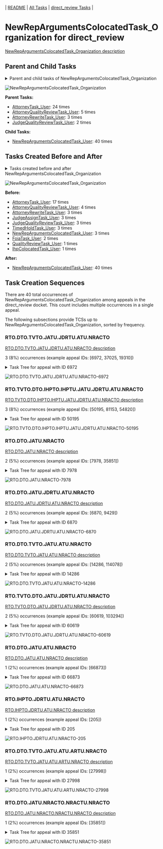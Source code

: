 <!-- DO NOT EDIT THIS FILE.  This file is autogenerated. -->
| [README](../README.md) | [All Tasks](../alltasks.md) | [direct_review Tasks](tasklist.md) |

# NewRepArgumentsColocatedTask_Organization for direct_review

[NewRepArgumentsColocatedTask_Organization description](../descr/NewRepArgumentsColocatedTask_Organization.md)

## Parent and Child Tasks

<details><summary markdown='span'>Parent and child tasks of NewRepArgumentsColocatedTask_Organization
</summary>

```
digraph G {
rankdir=LR;
node [shape=box]
"NewRepArgumentsColocatedTask_Organization" -> "NewRepArgumentsColocatedTask_User" [label=40]
"AttorneyTask_User" -> "NewRepArgumentsColocatedTask_Organization" [label=24]
"AttorneyQualityReviewTask_User" -> "NewRepArgumentsColocatedTask_Organization" [label=5]
"AttorneyRewriteTask_User" -> "NewRepArgumentsColocatedTask_Organization" [label=3]
"JudgeQualityReviewTask_User" -> "NewRepArgumentsColocatedTask_Organization" [label=2]
}
```
</details>

![NewRepArgumentsColocatedTask_Organization](dot/NewRepArgumentsColocatedTask_Organization-parentchild.dot.png)

**Parent Tasks:**

   * [AttorneyTask_User](AttorneyTask_User.md): 24 times
   * [AttorneyQualityReviewTask_User](AttorneyQualityReviewTask_User.md): 5 times
   * [AttorneyRewriteTask_User](AttorneyRewriteTask_User.md): 3 times
   * [JudgeQualityReviewTask_User](JudgeQualityReviewTask_User.md): 2 times

**Child Tasks:**

   * [NewRepArgumentsColocatedTask_User](NewRepArgumentsColocatedTask_User.md): 40 times

## Tasks Created Before and After

<details><summary markdown='span'>Tasks created before and after NewRepArgumentsColocatedTask_Organization</summary>

```
digraph G {
rankdir=LR;

"NewRepArgumentsColocatedTask_Organization" -> "NewRepArgumentsColocatedTask_User" [label=40]
"AttorneyTask_User" -> "NewRepArgumentsColocatedTask_Organization" [label=17]
"AttorneyQualityReviewTask_User" -> "NewRepArgumentsColocatedTask_Organization" [label=4]
"TimedHoldTask_User" -> "NewRepArgumentsColocatedTask_Organization" [label=3]
"NewRepArgumentsColocatedTask_User" -> "NewRepArgumentsColocatedTask_Organization" [label=3]
"JudgeQualityReviewTask_User" -> "NewRepArgumentsColocatedTask_Organization" [label=3]
"JudgeAssignTask_User" -> "NewRepArgumentsColocatedTask_Organization" [label=3]
"AttorneyRewriteTask_User" -> "NewRepArgumentsColocatedTask_Organization" [label=3]
"FoiaTask_User" -> "NewRepArgumentsColocatedTask_Organization" [label=2]
"QualityReviewTask_User" -> "NewRepArgumentsColocatedTask_Organization" [label=1]
"IhpColocatedTask_User" -> "NewRepArgumentsColocatedTask_Organization" [label=1]
}
```
</details>

![NewRepArgumentsColocatedTask_Organization](dot/NewRepArgumentsColocatedTask_Organization.dot.png)

**Before:**

   * [AttorneyTask_User](AttorneyTask_User.md): 17 times
   * [AttorneyQualityReviewTask_User](AttorneyQualityReviewTask_User.md): 4 times
   * [AttorneyRewriteTask_User](AttorneyRewriteTask_User.md): 3 times
   * [JudgeAssignTask_User](JudgeAssignTask_User.md): 3 times
   * [JudgeQualityReviewTask_User](JudgeQualityReviewTask_User.md): 3 times
   * [TimedHoldTask_User](TimedHoldTask_User.md): 3 times
   * [NewRepArgumentsColocatedTask_User](NewRepArgumentsColocatedTask_User.md): 3 times
   * [FoiaTask_User](FoiaTask_User.md): 2 times
   * [QualityReviewTask_User](QualityReviewTask_User.md): 1 times
   * [IhpColocatedTask_User](IhpColocatedTask_User.md): 1 times

**After:**

   * [NewRepArgumentsColocatedTask_User](NewRepArgumentsColocatedTask_User.md): 40 times

## Task Creation Sequences

There are 40 total occurrences of NewRepArgumentsColocatedTask_Organization among appeals in the direct_review docket.  This count includes multiple occurrences in a single appeal.

The following subsections provide TCSs up to NewRepArgumentsColocatedTask_Organization, sorted by frequency.

### RTO.DTO.TVTO.JATU.JDRTU.ATU.NRACTO

[RTO.DTO.TVTO.JATU.JDRTU.ATU.NRACTO description](../descr/RTO.DTO.TVTO.JATU.JDRTU.ATU.NRACTO.md)

3 (8%) occurrences (example appeal IDs: [6972, 37025, 19310])

<details><summary markdown='span'>Task Tree for appeal with ID 6972</summary>

```
@startuml
skinparam {
  ObjectBorderColor #555
  ObjectBorderThickness 0
  ObjectFontStyle bold
  ObjectFontSize 14
  ObjectAttributeFontColor #333
  ObjectAttributeFontSize 12
}
  object 0.RootTask #8dd3c7 {
Organization
}
  object 1.DistributionTask #ffffb3 {
Organization
}
  object 2.TrackVeteranTask #bebada {
Organization
}
  object 3.JudgeAssignTask #ccebc5 {
User
}
  object 4.JudgeDecisionReviewTask #d9d9d9 {
User
}
  object 5.AttorneyTask #bc80bd {
User
}
  object 6.NewRepArgumentsColocatedTask #ffed6f {
Organization  <back:white>    </back>
}
  object 7.NewRepArgumentsColocatedTask #ffed6f {
User
}
  object 8.TimedHoldTask #fccde5 {
User
}
  object 9.NewRepArgumentsColocatedTask #ffed6f {
Organization  <back:white>    </back>
}
  object 10.NewRepArgumentsColocatedTask #ffed6f {
User
}
  object 11.TimedHoldTask #fccde5 {
User
}
  object 12.BvaDispatchTask #b3de69 {
Organization
}
  object 13.BvaDispatchTask #b3de69 {
User
}
0.RootTask -- 1.DistributionTask
0.RootTask -- 2.TrackVeteranTask
0.RootTask -- 3.JudgeAssignTask
0.RootTask -- 4.JudgeDecisionReviewTask
4.JudgeDecisionReviewTask -- 5.AttorneyTask
5.AttorneyTask -- 6.NewRepArgumentsColocatedTask
6.NewRepArgumentsColocatedTask -- 7.NewRepArgumentsColocatedTask
7.NewRepArgumentsColocatedTask -- 8.TimedHoldTask
5.AttorneyTask -- 9.NewRepArgumentsColocatedTask
9.NewRepArgumentsColocatedTask -- 10.NewRepArgumentsColocatedTask
10.NewRepArgumentsColocatedTask -- 11.TimedHoldTask
0.RootTask -- 12.BvaDispatchTask
12.BvaDispatchTask -- 13.BvaDispatchTask
@enduml
```
</details>

![RTO.DTO.TVTO.JATU.JDRTU.ATU.NRACTO-6972](uml/RTO.DTO.TVTO.JATU.JDRTU.ATU.NRACTO-6972.png)

### RTO.TVTO.DTO.IHPTO.IHPTU.JATU.JDRTU.ATU.NRACTO

[RTO.TVTO.DTO.IHPTO.IHPTU.JATU.JDRTU.ATU.NRACTO description](../descr/RTO.TVTO.DTO.IHPTO.IHPTU.JATU.JDRTU.ATU.NRACTO.md)

3 (8%) occurrences (example appeal IDs: [50195, 81153, 54820])

<details><summary markdown='span'>Task Tree for appeal with ID 50195</summary>

```
@startuml
skinparam {
  ObjectBorderColor #555
  ObjectBorderThickness 0
  ObjectFontStyle bold
  ObjectFontSize 14
  ObjectAttributeFontColor #333
  ObjectAttributeFontSize 12
}
  object 0.RootTask #8dd3c7 {
Organization
}
  object 1.TrackVeteranTask #bebada {
Organization
}
  object 2.DistributionTask #ffffb3 {
Organization
}
  object 3.InformalHearingPresentationTask #fdb462 {
Organization
}
  object 4.InformalHearingPresentationTask #fdb462 {
User
}
  object 5.JudgeAssignTask #ccebc5 {
User
}
  object 6.JudgeDecisionReviewTask #d9d9d9 {
User
}
  object 7.AttorneyTask #bc80bd {
User
}
  object 8.NewRepArgumentsColocatedTask #ffed6f {
Organization  <back:white>    </back>
}
  object 9.NewRepArgumentsColocatedTask #ffed6f {
User
}
  object 10.TimedHoldTask #fccde5 {
User
}
  object 11.BvaDispatchTask #b3de69 {
Organization
}
  object 12.BvaDispatchTask #b3de69 {
User
}
0.RootTask -- 1.TrackVeteranTask
0.RootTask -- 2.DistributionTask
2.DistributionTask -- 3.InformalHearingPresentationTask
3.InformalHearingPresentationTask -- 4.InformalHearingPresentationTask
0.RootTask -- 5.JudgeAssignTask
0.RootTask -- 6.JudgeDecisionReviewTask
6.JudgeDecisionReviewTask -- 7.AttorneyTask
7.AttorneyTask -- 8.NewRepArgumentsColocatedTask
8.NewRepArgumentsColocatedTask -- 9.NewRepArgumentsColocatedTask
9.NewRepArgumentsColocatedTask -- 10.TimedHoldTask
0.RootTask -- 11.BvaDispatchTask
11.BvaDispatchTask -- 12.BvaDispatchTask
@enduml
```
</details>

![RTO.TVTO.DTO.IHPTO.IHPTU.JATU.JDRTU.ATU.NRACTO-50195](uml/RTO.TVTO.DTO.IHPTO.IHPTU.JATU.JDRTU.ATU.NRACTO-50195.png)

### RTO.DTO.JATU.NRACTO

[RTO.DTO.JATU.NRACTO description](../descr/RTO.DTO.JATU.NRACTO.md)

2 (5%) occurrences (example appeal IDs: [7978, 35851])

<details><summary markdown='span'>Task Tree for appeal with ID 7978</summary>

```
@startuml
skinparam {
  ObjectBorderColor #555
  ObjectBorderThickness 0
  ObjectFontStyle bold
  ObjectFontSize 14
  ObjectAttributeFontColor #333
  ObjectAttributeFontSize 12
}
  object 0.RootTask #8dd3c7 {
Organization
}
  object 1.DistributionTask #ffffb3 {
Organization
}
  object 2.JudgeAssignTask #ccebc5 {
User
}
  object 3.JudgeDecisionReviewTask #d9d9d9 {
User
}
  object 4.AttorneyTask #bc80bd {
User
}
  object 5.NewRepArgumentsColocatedTask #ffed6f {
Organization  <back:white>    </back>
}
  object 6.NewRepArgumentsColocatedTask #ffed6f {
User
}
  object 7.PrivacyActTask #ccebc5 {
Organization
}
  object 8.PrivacyActTask #ccebc5 {
User
}
  object 9.ExtensionColocatedTask #ffed6f {
Organization
}
  object 10.ExtensionColocatedTask #ffed6f {
User
}
  object 11.JudgeAssignTask #ccebc5 {
User
}
  object 12.JudgeAssignTask #ccebc5 {
User
}
  object 13.JudgeAssignTask #ccebc5 {
User
}
  object 14.JudgeDecisionReviewTask #d9d9d9 {
User
}
  object 15.AttorneyTask #bc80bd {
User
}
  object 16.BvaDispatchTask #b3de69 {
Organization
}
  object 17.BvaDispatchTask #b3de69 {
User
}
0.RootTask -- 1.DistributionTask
0.RootTask -- 2.JudgeAssignTask
0.RootTask -- 3.JudgeDecisionReviewTask
3.JudgeDecisionReviewTask -- 4.AttorneyTask
4.AttorneyTask -- 5.NewRepArgumentsColocatedTask
5.NewRepArgumentsColocatedTask -- 6.NewRepArgumentsColocatedTask
6.NewRepArgumentsColocatedTask -- 7.PrivacyActTask
7.PrivacyActTask -- 8.PrivacyActTask
4.AttorneyTask -- 9.ExtensionColocatedTask
9.ExtensionColocatedTask -- 10.ExtensionColocatedTask
0.RootTask -- 11.JudgeAssignTask
0.RootTask -- 12.JudgeAssignTask
0.RootTask -- 13.JudgeAssignTask
0.RootTask -- 14.JudgeDecisionReviewTask
14.JudgeDecisionReviewTask -- 15.AttorneyTask
0.RootTask -- 16.BvaDispatchTask
16.BvaDispatchTask -- 17.BvaDispatchTask
@enduml
```
</details>

![RTO.DTO.JATU.NRACTO-7978](uml/RTO.DTO.JATU.NRACTO-7978.png)

### RTO.DTO.JATU.JDRTU.ATU.NRACTO

[RTO.DTO.JATU.JDRTU.ATU.NRACTO description](../descr/RTO.DTO.JATU.JDRTU.ATU.NRACTO.md)

2 (5%) occurrences (example appeal IDs: [6870, 9429])

<details><summary markdown='span'>Task Tree for appeal with ID 6870</summary>

```
@startuml
skinparam {
  ObjectBorderColor #555
  ObjectBorderThickness 0
  ObjectFontStyle bold
  ObjectFontSize 14
  ObjectAttributeFontColor #333
  ObjectAttributeFontSize 12
}
  object 0.RootTask #8dd3c7 {
Organization
}
  object 1.TrackVeteranTask #bebada {
Organization
}
  object 2.DistributionTask #ffffb3 {
Organization
}
  object 3.TrackVeteranTask #bebada {
Organization
}
  object 4.JudgeAssignTask #ccebc5 {
User
}
  object 5.JudgeDecisionReviewTask #d9d9d9 {
User
}
  object 6.AttorneyTask #bc80bd {
User
}
  object 7.NewRepArgumentsColocatedTask #ffed6f {
Organization  <back:white>    </back>
}
  object 8.NewRepArgumentsColocatedTask #ffed6f {
User
}
  object 9.NewRepArgumentsColocatedTask #ffed6f {
User
}
  object 10.TimedHoldTask #fccde5 {
User
}
  object 11.TrackVeteranTask #bebada {
Organization
}
  object 12.FoiaColocatedTask #fccde5 {
Organization
}
  object 13.FoiaTask #fb8072 {
Organization
}
  object 14.FoiaTask #fb8072 {
User
}
  object 15.TrackVeteranTask #bebada {
Organization
}
  object 16.TrackVeteranTask #bebada {
Organization
}
0.RootTask -- 1.TrackVeteranTask
0.RootTask -- 2.DistributionTask
0.RootTask -- 3.TrackVeteranTask
0.RootTask -- 4.JudgeAssignTask
0.RootTask -- 5.JudgeDecisionReviewTask
5.JudgeDecisionReviewTask -- 6.AttorneyTask
6.AttorneyTask -- 7.NewRepArgumentsColocatedTask
7.NewRepArgumentsColocatedTask -- 8.NewRepArgumentsColocatedTask
7.NewRepArgumentsColocatedTask -- 9.NewRepArgumentsColocatedTask
9.NewRepArgumentsColocatedTask -- 10.TimedHoldTask
0.RootTask -- 11.TrackVeteranTask
6.AttorneyTask -- 12.FoiaColocatedTask
12.FoiaColocatedTask -- 13.FoiaTask
13.FoiaTask -- 14.FoiaTask
0.RootTask -- 15.TrackVeteranTask
0.RootTask -- 16.TrackVeteranTask
@enduml
```
</details>

![RTO.DTO.JATU.JDRTU.ATU.NRACTO-6870](uml/RTO.DTO.JATU.JDRTU.ATU.NRACTO-6870.png)

### RTO.DTO.TVTO.JATU.ATU.NRACTO

[RTO.DTO.TVTO.JATU.ATU.NRACTO description](../descr/RTO.DTO.TVTO.JATU.ATU.NRACTO.md)

2 (5%) occurrences (example appeal IDs: [14286, 114078])

<details><summary markdown='span'>Task Tree for appeal with ID 14286</summary>

```
@startuml
skinparam {
  ObjectBorderColor #555
  ObjectBorderThickness 0
  ObjectFontStyle bold
  ObjectFontSize 14
  ObjectAttributeFontColor #333
  ObjectAttributeFontSize 12
}
  object 0.RootTask #8dd3c7 {
Organization
}
  object 1.TrackVeteranTask #bebada {
Organization
}
  object 2.DistributionTask #ffffb3 {
Organization
}
  object 3.InformalHearingPresentationTask #fdb462 {
Organization
}
  object 4.TrackVeteranTask #bebada {
Organization
}
  object 5.JudgeAssignTask #ccebc5 {
User
}
  object 6.JudgeDecisionReviewTask #d9d9d9 {
User
}
  object 7.AttorneyTask #bc80bd {
User
}
  object 8.NewRepArgumentsColocatedTask #ffed6f {
Organization  <back:white>    </back>
}
  object 9.NewRepArgumentsColocatedTask #ffed6f {
User
}
  object 10.TimedHoldTask #fccde5 {
User
}
  object 11.JudgeDecisionReviewTask #d9d9d9 {
User
}
  object 12.JudgeDecisionReviewTask #d9d9d9 {
User
}
  object 13.BvaDispatchTask #b3de69 {
Organization
}
  object 14.BvaDispatchTask #b3de69 {
User
}
0.RootTask -- 1.TrackVeteranTask
0.RootTask -- 2.DistributionTask
2.DistributionTask -- 3.InformalHearingPresentationTask
0.RootTask -- 4.TrackVeteranTask
0.RootTask -- 5.JudgeAssignTask
0.RootTask -- 6.JudgeDecisionReviewTask
12.JudgeDecisionReviewTask -- 7.AttorneyTask
7.AttorneyTask -- 8.NewRepArgumentsColocatedTask
8.NewRepArgumentsColocatedTask -- 9.NewRepArgumentsColocatedTask
9.NewRepArgumentsColocatedTask -- 10.TimedHoldTask
0.RootTask -- 11.JudgeDecisionReviewTask
0.RootTask -- 12.JudgeDecisionReviewTask
0.RootTask -- 13.BvaDispatchTask
13.BvaDispatchTask -- 14.BvaDispatchTask
@enduml
```
</details>

![RTO.DTO.TVTO.JATU.ATU.NRACTO-14286](uml/RTO.DTO.TVTO.JATU.ATU.NRACTO-14286.png)

### RTO.TVTO.DTO.JATU.JDRTU.ATU.NRACTO

[RTO.TVTO.DTO.JATU.JDRTU.ATU.NRACTO description](../descr/RTO.TVTO.DTO.JATU.JDRTU.ATU.NRACTO.md)

2 (5%) occurrences (example appeal IDs: [60619, 103294])

<details><summary markdown='span'>Task Tree for appeal with ID 60619</summary>

```
@startuml
skinparam {
  ObjectBorderColor #555
  ObjectBorderThickness 0
  ObjectFontStyle bold
  ObjectFontSize 14
  ObjectAttributeFontColor #333
  ObjectAttributeFontSize 12
}
  object 0.RootTask #8dd3c7 {
Organization
}
  object 1.TrackVeteranTask #bebada {
Organization
}
  object 2.DistributionTask #ffffb3 {
Organization
}
  object 3.JudgeAssignTask #ccebc5 {
User
}
  object 4.JudgeDecisionReviewTask #d9d9d9 {
User
}
  object 5.AttorneyTask #bc80bd {
User
}
  object 6.NewRepArgumentsColocatedTask #ffed6f {
Organization  <back:white>    </back>
}
  object 7.NewRepArgumentsColocatedTask #ffed6f {
User
}
  object 8.TimedHoldTask #fccde5 {
User
}
  object 9.BvaDispatchTask #b3de69 {
Organization
}
  object 10.BvaDispatchTask #b3de69 {
User
}
0.RootTask -- 1.TrackVeteranTask
0.RootTask -- 2.DistributionTask
0.RootTask -- 3.JudgeAssignTask
0.RootTask -- 4.JudgeDecisionReviewTask
4.JudgeDecisionReviewTask -- 5.AttorneyTask
5.AttorneyTask -- 6.NewRepArgumentsColocatedTask
6.NewRepArgumentsColocatedTask -- 7.NewRepArgumentsColocatedTask
7.NewRepArgumentsColocatedTask -- 8.TimedHoldTask
0.RootTask -- 9.BvaDispatchTask
9.BvaDispatchTask -- 10.BvaDispatchTask
@enduml
```
</details>

![RTO.TVTO.DTO.JATU.JDRTU.ATU.NRACTO-60619](uml/RTO.TVTO.DTO.JATU.JDRTU.ATU.NRACTO-60619.png)

### RTO.DTO.JATU.ATU.NRACTO

[RTO.DTO.JATU.ATU.NRACTO description](../descr/RTO.DTO.JATU.ATU.NRACTO.md)

1 (2%) occurrences (example appeal IDs: [66873])

<details><summary markdown='span'>Task Tree for appeal with ID 66873</summary>

```
@startuml
skinparam {
  ObjectBorderColor #555
  ObjectBorderThickness 0
  ObjectFontStyle bold
  ObjectFontSize 14
  ObjectAttributeFontColor #333
  ObjectAttributeFontSize 12
}
  object 0.RootTask #8dd3c7 {
Organization
}
  object 1.TrackVeteranTask #bebada {
Organization
}
  object 2.DistributionTask #ffffb3 {
Organization
}
  object 3.JudgeAssignTask #ccebc5 {
User
}
  object 4.JudgeDecisionReviewTask #d9d9d9 {
User
}
  object 5.AttorneyTask #bc80bd {
User
}
  object 6.NewRepArgumentsColocatedTask #ffed6f {
Organization  <back:white>    </back>
}
  object 7.NewRepArgumentsColocatedTask #ffed6f {
User
}
  object 8.TimedHoldTask #fccde5 {
User
}
  object 9.JudgeDecisionReviewTask #d9d9d9 {
User
}
  object 10.BvaDispatchTask #b3de69 {
Organization
}
  object 11.BvaDispatchTask #b3de69 {
User
}
  object 12.BvaDispatchTask #b3de69 {
User
}
  object 13.JudgeDispatchReturnTask #ffffb3 {
User
}
  object 14.JudgeDispatchReturnTask #ffffb3 {
User
}
0.RootTask -- 1.TrackVeteranTask
0.RootTask -- 2.DistributionTask
0.RootTask -- 3.JudgeAssignTask
0.RootTask -- 4.JudgeDecisionReviewTask
9.JudgeDecisionReviewTask -- 5.AttorneyTask
5.AttorneyTask -- 6.NewRepArgumentsColocatedTask
6.NewRepArgumentsColocatedTask -- 7.NewRepArgumentsColocatedTask
7.NewRepArgumentsColocatedTask -- 8.TimedHoldTask
0.RootTask -- 9.JudgeDecisionReviewTask
0.RootTask -- 10.BvaDispatchTask
10.BvaDispatchTask -- 11.BvaDispatchTask
10.BvaDispatchTask -- 12.BvaDispatchTask
12.BvaDispatchTask -- 13.JudgeDispatchReturnTask
12.BvaDispatchTask -- 14.JudgeDispatchReturnTask
@enduml
```
</details>

![RTO.DTO.JATU.ATU.NRACTO-66873](uml/RTO.DTO.JATU.ATU.NRACTO-66873.png)

### RTO.IHPTO.JDRTU.ATU.NRACTO

[RTO.IHPTO.JDRTU.ATU.NRACTO description](../descr/RTO.IHPTO.JDRTU.ATU.NRACTO.md)

1 (2%) occurrences (example appeal IDs: [205])

<details><summary markdown='span'>Task Tree for appeal with ID 205</summary>

```
@startuml
skinparam {
  ObjectBorderColor #555
  ObjectBorderThickness 0
  ObjectFontStyle bold
  ObjectFontSize 14
  ObjectAttributeFontColor #333
  ObjectAttributeFontSize 12
}
  object 0.RootTask #8dd3c7 {
Organization
}
  object 1.InformalHearingPresentationTask #fdb462 {
Organization
}
  object 2.JudgeDecisionReviewTask #d9d9d9 {
User
}
  object 3.AttorneyTask #bc80bd {
User
}
  object 4.NewRepArgumentsColocatedTask #ffed6f {
Organization  <back:white>    </back>
}
  object 5.NewRepArgumentsColocatedTask #ffed6f {
User
}
  object 6.TrackVeteranTask #bebada {
Organization
}
  object 7.BvaDispatchTask #b3de69 {
Organization
}
  object 8.BvaDispatchTask #b3de69 {
User
}
  object 9.HearingRelatedMailTask #8dd3c7 {
Organization
}
  object 10.HearingRelatedMailTask #8dd3c7 {
Organization
}
  object 11.HearingRelatedMailTask #8dd3c7 {
User
}
0.RootTask -- 1.InformalHearingPresentationTask
0.RootTask -- 2.JudgeDecisionReviewTask
2.JudgeDecisionReviewTask -- 3.AttorneyTask
3.AttorneyTask -- 4.NewRepArgumentsColocatedTask
4.NewRepArgumentsColocatedTask -- 5.NewRepArgumentsColocatedTask
0.RootTask -- 6.TrackVeteranTask
0.RootTask -- 7.BvaDispatchTask
7.BvaDispatchTask -- 8.BvaDispatchTask
0.RootTask -- 9.HearingRelatedMailTask
9.HearingRelatedMailTask -- 10.HearingRelatedMailTask
10.HearingRelatedMailTask -- 11.HearingRelatedMailTask
@enduml
```
</details>

![RTO.IHPTO.JDRTU.ATU.NRACTO-205](uml/RTO.IHPTO.JDRTU.ATU.NRACTO-205.png)

### RTO.DTO.TVTO.JATU.ATU.ARTU.NRACTO

[RTO.DTO.TVTO.JATU.ATU.ARTU.NRACTO description](../descr/RTO.DTO.TVTO.JATU.ATU.ARTU.NRACTO.md)

1 (2%) occurrences (example appeal IDs: [27998])

<details><summary markdown='span'>Task Tree for appeal with ID 27998</summary>

```
@startuml
skinparam {
  ObjectBorderColor #555
  ObjectBorderThickness 0
  ObjectFontStyle bold
  ObjectFontSize 14
  ObjectAttributeFontColor #333
  ObjectAttributeFontSize 12
}
  object 0.RootTask #8dd3c7 {
Organization
}
  object 1.TrackVeteranTask #bebada {
Organization
}
  object 2.DistributionTask #ffffb3 {
Organization
}
  object 3.InformalHearingPresentationTask #fdb462 {
Organization
}
  object 4.TrackVeteranTask #bebada {
Organization
}
  object 5.JudgeAssignTask #ccebc5 {
User
}
  object 6.JudgeDecisionReviewTask #d9d9d9 {
User
}
  object 7.AttorneyTask #bc80bd {
User
}
  object 8.JudgeDecisionReviewTask #d9d9d9 {
User
}
  object 9.AttorneyRewriteTask #b3de69 {
User
}
  object 10.NewRepArgumentsColocatedTask #ffed6f {
Organization  <back:white>    </back>
}
  object 11.NewRepArgumentsColocatedTask #ffed6f {
User
}
  object 12.TimedHoldTask #fccde5 {
User
}
  object 13.JudgeDecisionReviewTask #d9d9d9 {
User
}
  object 14.BvaDispatchTask #b3de69 {
Organization
}
  object 15.BvaDispatchTask #b3de69 {
User
}
0.RootTask -- 1.TrackVeteranTask
0.RootTask -- 2.DistributionTask
2.DistributionTask -- 3.InformalHearingPresentationTask
0.RootTask -- 4.TrackVeteranTask
0.RootTask -- 5.JudgeAssignTask
0.RootTask -- 6.JudgeDecisionReviewTask
13.JudgeDecisionReviewTask -- 7.AttorneyTask
0.RootTask -- 8.JudgeDecisionReviewTask
13.JudgeDecisionReviewTask -- 9.AttorneyRewriteTask
9.AttorneyRewriteTask -- 10.NewRepArgumentsColocatedTask
10.NewRepArgumentsColocatedTask -- 11.NewRepArgumentsColocatedTask
11.NewRepArgumentsColocatedTask -- 12.TimedHoldTask
0.RootTask -- 13.JudgeDecisionReviewTask
0.RootTask -- 14.BvaDispatchTask
14.BvaDispatchTask -- 15.BvaDispatchTask
@enduml
```
</details>

![RTO.DTO.TVTO.JATU.ATU.ARTU.NRACTO-27998](uml/RTO.DTO.TVTO.JATU.ATU.ARTU.NRACTO-27998.png)

### RTO.DTO.JATU.NRACTO.NRACTU.NRACTO

[RTO.DTO.JATU.NRACTO.NRACTU.NRACTO description](../descr/RTO.DTO.JATU.NRACTO.NRACTU.NRACTO.md)

1 (2%) occurrences (example appeal IDs: [35851])

<details><summary markdown='span'>Task Tree for appeal with ID 35851</summary>

```
@startuml
skinparam {
  ObjectBorderColor #555
  ObjectBorderThickness 0
  ObjectFontStyle bold
  ObjectFontSize 14
  ObjectAttributeFontColor #333
  ObjectAttributeFontSize 12
}
  object 0.RootTask #8dd3c7 {
Organization
}
  object 1.TrackVeteranTask #bebada {
Organization
}
  object 2.DistributionTask #ffffb3 {
Organization
}
  object 3.InformalHearingPresentationTask #fdb462 {
Organization
}
  object 4.JudgeAssignTask #ccebc5 {
User
}
  object 5.JudgeDecisionReviewTask #d9d9d9 {
User
}
  object 6.AttorneyTask #bc80bd {
User
}
  object 7.NewRepArgumentsColocatedTask #ffed6f {
Organization  <back:white>    </back>
}
  object 8.NewRepArgumentsColocatedTask #ffed6f {
User
}
  object 9.NewRepArgumentsColocatedTask #ffed6f {
User
}
  object 10.NewRepArgumentsColocatedTask #ffed6f {
Organization  <back:white>    </back>
}
  object 11.NewRepArgumentsColocatedTask #ffed6f {
User
}
  object 12.TimedHoldTask #fccde5 {
User
}
  object 13.JudgeAssignTask #ccebc5 {
User
}
  object 14.JudgeDecisionReviewTask #d9d9d9 {
User
}
  object 15.AttorneyTask #bc80bd {
User
}
  object 16.JudgeDecisionReviewTask #d9d9d9 {
User
}
  object 17.JudgeDecisionReviewTask #d9d9d9 {
User
}
  object 18.JudgeDecisionReviewTask #d9d9d9 {
User
}
  object 19.BvaDispatchTask #b3de69 {
Organization
}
  object 20.BvaDispatchTask #b3de69 {
User
}
0.RootTask -- 1.TrackVeteranTask
0.RootTask -- 2.DistributionTask
2.DistributionTask -- 3.InformalHearingPresentationTask
0.RootTask -- 4.JudgeAssignTask
0.RootTask -- 5.JudgeDecisionReviewTask
5.JudgeDecisionReviewTask -- 6.AttorneyTask
6.AttorneyTask -- 7.NewRepArgumentsColocatedTask
7.NewRepArgumentsColocatedTask -- 8.NewRepArgumentsColocatedTask
7.NewRepArgumentsColocatedTask -- 9.NewRepArgumentsColocatedTask
6.AttorneyTask -- 10.NewRepArgumentsColocatedTask
10.NewRepArgumentsColocatedTask -- 11.NewRepArgumentsColocatedTask
11.NewRepArgumentsColocatedTask -- 12.TimedHoldTask
0.RootTask -- 13.JudgeAssignTask
0.RootTask -- 14.JudgeDecisionReviewTask
18.JudgeDecisionReviewTask -- 15.AttorneyTask
0.RootTask -- 16.JudgeDecisionReviewTask
0.RootTask -- 17.JudgeDecisionReviewTask
0.RootTask -- 18.JudgeDecisionReviewTask
0.RootTask -- 19.BvaDispatchTask
19.BvaDispatchTask -- 20.BvaDispatchTask
@enduml
```
</details>

![RTO.DTO.JATU.NRACTO.NRACTU.NRACTO-35851](uml/RTO.DTO.JATU.NRACTO.NRACTU.NRACTO-35851.png)

